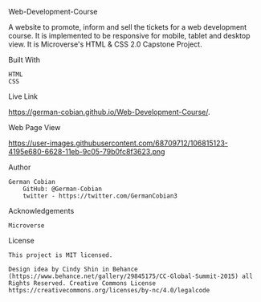 Web-Development-Course

A website to promote, inform and sell the tickets for a web development course. It is implemented to be responsive for mobile, tablet and desktop view. It is Microverse's HTML & CSS 2.0 Capstone Project.


Built With
 
    HTML
    CSS


 Live Link

https://german-cobian.github.io/Web-Development-Course/.


 Web Page View

https://user-images.githubusercontent.com/68709712/106815123-4195e680-6628-11eb-9c05-79b0fc8f3623.png


 Author

    German Cobian
        GitHub: @German-Cobian
        twitter - https://twitter.com/GermanCobian3


Acknowledgements
    
    Microverse


License

    This project is MIT licensed.

    Design idea by Cindy Shin in Behance (https://www.behance.net/gallery/29845175/CC-Global-Summit-2015) all Rights Reserved. Creative Commons License https://creativecommons.org/licenses/by-nc/4.0/legalcode
    

   